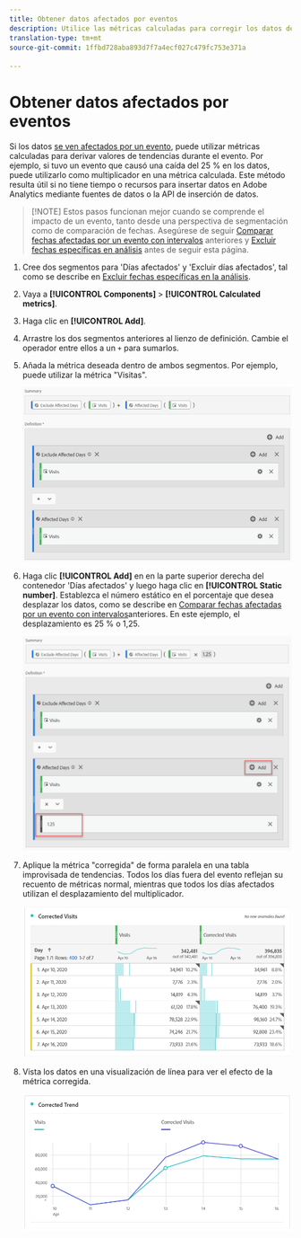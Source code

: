 ```yaml
---
title: Obtener datos afectados por eventos
description: Utilice las métricas calculadas para corregir los datos de tendencias afectados por un evento.
translation-type: tm+mt
source-git-commit: 1ffbd728aba893d7f7a4ecf027c479fc753e371a

---
```



# Obtener datos afectados por eventos

Si los datos [se ven afectados por un evento](/help/technotes/event-impacted.md), puede utilizar métricas calculadas para derivar valores de tendencias durante el evento. Por ejemplo, si tuvo un evento que causó una caída del 25 % en los datos, puede utilizarlo como multiplicador en una métrica calculada. Este método resulta útil si no tiene tiempo o recursos para insertar datos en Adobe Analytics mediante fuentes [](/help/import/c-data-sources/datasrc-home.md) de datos o la API [](/help/import/c-data-insertion-api/c-data-insertion-api.md)de inserción de datos.

>[!NOTE] Estos pasos funcionan mejor cuando se comprende el impacto de un evento, tanto desde una perspectiva de segmentación como de comparación de fechas. Asegúrese de seguir [Comparar fechas afectadas por un evento con intervalos](/help/analyze/analysis-workspace/components/calendar-date-ranges/compare-event.md) anteriores y [Excluir fechas específicas en análisis](../c-segmentation/use-cases/exclude-date-range.md) antes de seguir esta página.

1. Cree dos segmentos para &#39;Días afectados&#39; y &#39;Excluir días afectados&#39;, tal como se describe en [Excluir fechas específicas en la análisis](../c-segmentation/use-cases/exclude-date-range.md).
2. Vaya a **[!UICONTROL Components]** > **[!UICONTROL Calculated metrics]**.
3. Haga clic en **[!UICONTROL Add]**.
4. Arrastre los dos segmentos anteriores al lienzo de definición. Cambie el operador entre ellos a un `+` para sumarlos.
5. Añada la métrica deseada dentro de ambos segmentos. Por ejemplo, puede utilizar la métrica &quot;Visitas&quot;.

   ![Generador de segmentos](assets/event_segment_builder.png)

6. Haga clic **[!UICONTROL Add]** en en la parte superior derecha del contenedor &#39;Días afectados&#39; y luego haga clic en **[!UICONTROL Static number]**. Establezca el número estático en el porcentaje que desea desplazar los datos, como se describe en [Comparar fechas afectadas por un evento con intervalos](/help/analyze/analysis-workspace/components/calendar-date-ranges/compare-event.md)anteriores. En este ejemplo, el desplazamiento es 25 % o 1,25.

   ![Número estático](assets/event_static_number.png)

7. Aplique la métrica &quot;corregida&quot; de forma paralela en una tabla improvisada de tendencias. Todos los días fuera del evento reflejan su recuento de métricas normal, mientras que todos los días afectados utilizan el desplazamiento del multiplicador.

   ![Métrica corregida](assets/event_corrected.png)

8. Vista los datos en una visualización de línea para ver el efecto de la métrica corregida.

   ![Línea corregida](assets/event_line.png)
